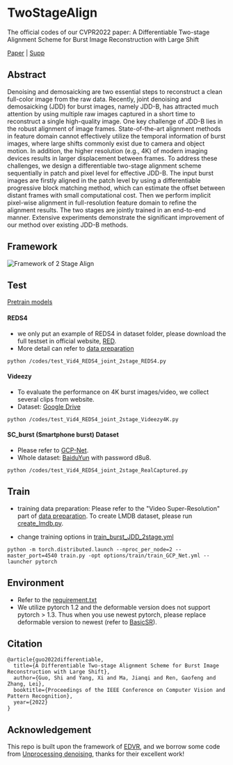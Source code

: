 # TwoStageAlign
The official codes of our CVPR2022 paper: A Differentiable Two-stage Alignment Scheme for Burst Image Reconstruction with Large Shift

[Paper](https://arxiv.org/pdf/2203.09294.pdf) | [Supp](https://github.com/GuoShi28/2StageAlign/blob/main/03788-supp.pdf)

## Abstract
Denoising and demosaicking are two essential steps to reconstruct a clean full-color image from the raw data. Recently, joint denoising and demosaicking (JDD) for burst images, namely JDD-B, has attracted much attention by using multiple raw images captured in a short time to reconstruct a single high-quality image. One key challenge of JDD-B lies in the robust alignment of image frames. State-of-the-art alignment methods in feature domain cannot effectively utilize the temporal information of burst images, where large shifts commonly exist due to camera and object motion. In addition, the higher resolution (e.g., 4K) of modern imaging devices results in larger displacement between frames. To address these challenges, we design a differentiable two-stage alignment scheme sequentially in patch and pixel level for effective JDD-B. The input burst images are firstly aligned in the patch level by using a differentiable progressive block matching method, which can estimate the offset between distant frames with small computational cost. Then we perform implicit pixel-wise alignment in full-resolution feature domain to refine the alignment results. The two stages are jointly trained in an end-to-end manner. Extensive experiments demonstrate the significant improvement of our method over existing JDD-B methods.

## Framework
![Framework of 2 Stage Align](https://github.com/GuoShi28/2StageAlign/blob/main/network.png)

## Test
[Pretrain models](https://github.com/GuoShi28/2StageAlign/tree/main/experiments/J0007_JDDB_PBMNet_wgr_ncc_gt_s2h/models)

#### REDS4

* we only put an example of REDS4 in dataset folder, please download the full testset in official website, [RED](https://seungjunnah.github.io/Datasets/reds.html). 
* More detail can refer to [data preparation](https://github.com/xinntao/EDVR/blob/master/docs/DatasetPreparation.md)

```
python /codes/test_Vid4_REDS4_joint_2stage_REDS4.py
```

#### Videezy

* To evaluate the performance on 4K burst images/video, we collect several clips from website. 
* Dataset: [Google Drive](https://drive.google.com/file/d/1YDljUONvyKUO24smTx__CUH_4Zxhle09/view?usp=sharing)

```
python /codes/test_Vid4_REDS4_joint_2stage_Videezy4K.py
```

#### SC_burst (Smartphone burst) Dataset

* Please refer to [GCP-Net](https://github.com/GuoShi28/GCP-Net). 
* Whole dataset: [BaiduYun](https://pan.baidu.com/s/1gRQ1im6Qa7vZiuOv9eO2Qw) with password d8u8.

```
python /codes/test_Vid4_REDS4_joint_2stage_RealCaptured.py
```

## Train
* training data preparation: Please refer to the "Video Super-Resolution" part of [data preparation](https://github.com/xinntao/EDVR/blob/master/docs/DatasetPreparation.md). To create LMDB dataset, please run [create_lmdb.py](https://github.com/GuoShi28/2StageAlign/blob/main/codes/data_scripts/create_lmdb.py).

* change training options in [train_burst_JDD_2stage.yml](https://github.com/GuoShi28/2StageAlign/blob/main/codes/options/train/train_burst_JDD_2stage.yml)

```
python -m torch.distributed.launch --nproc_per_node=2 --master_port=4540 train.py -opt options/train/train_GCP_Net.yml --launcher pytorch
```

## Environment
* Refer to the [requirement.txt](https://github.com/GuoShi28/2StageAlign/blob/main/requirements.txt)
* We utilize pytorch 1.2 and the deformable version does not support pytorch > 1.3. Thus when you use newest pytorch, please replace deformable version to newest (refer to [BasicSR](https://github.com/xinntao/BasicSR)). 

## Citation
```
@article{guo2022differentiable,
  title={A Differentiable Two-stage Alignment Scheme for Burst Image Reconstruction with Large Shift},
  author={Guo, Shi and Yang, Xi and Ma, Jianqi and Ren, Gaofeng and Zhang, Lei},
  booktitle={Proceedings of the IEEE Conference on Computer Vision and Pattern Recognition},
  year={2022}
}
```

## Acknowledgement
This repo is built upon the framework of [EDVR](https://github.com/xinntao/EDVR), and we borrow some code from [Unprocessing denoising](https://github.com/timothybrooks/unprocessing), thanks for their excellent work!
